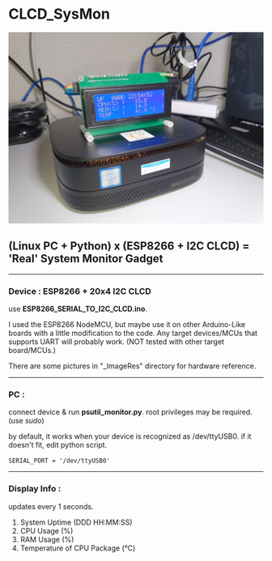 # CLCD_SysMon
![Alt text](https://github.com/TerraIncognitaKR/CLCD_SysMon/blob/main/_ImageRes/CLCD_SysMon_Running.jpg)
## (Linux PC + Python) x (ESP8266 + I2C CLCD) = 'Real' System Monitor Gadget
***
### Device : ESP8266 + 20x4 I2C CLCD

use **ESP8266_SERIAL_TO_I2C_CLCD.ino**. 

I used the ESP8266 NodeMCU, but maybe use it on other Arduino-Like boards with a little modification to the code. Any target devices/MCUs that supports UART will probably work. (NOT tested with other target board/MCUs.)

There are some pictures in "_ImageRes" directory for hardware reference.


***
### PC : 

connect device & run **psutil_monitor.py**. root privileges may be required. (use _sudo_)

by default, it works when your device is recognized as /dev/ttyUSB0. if it doesn't fit, edit python script. 

    SERIAL_PORT = '/dev/ttyUSB0'



***
### Display Info :

updates every 1 seconds.

1. System Uptime (DDD HH:MM:SS)
2. CPU Usage (%) 
3. RAM Usage (%)
4. Temperature of CPU Package (℃)

